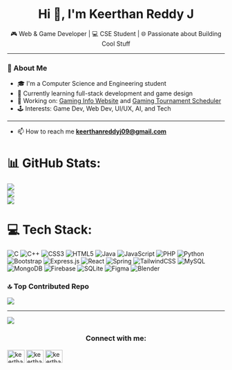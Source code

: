   <h1 align="center">Hi 👋, I'm Keerthan Reddy J</h1>
  <p align="center">
  🎮 Web & Game Developer | 💻 CSE Student | 🌐 Passionate about Building Cool Stuff
</p>

---

### 🚀 About Me

- 🎓 I'm a Computer Science and Engineering student
- 🌱 Currently learning full-stack development and game design
- 🔧 Working on: [Gaming Info Website](#) and [Gaming Tournament Scheduler](#)
- 🕹️ Interests: Game Dev, Web Dev, UI/UX, AI, and Tech

---

  - 📫 How to reach me **keerthanreddyj09@gmail.com**

# 📊 GitHub Stats:
![](https://github-readme-stats.vercel.app/api?username=KJReddy03&theme=dark&hide_border=false&include_all_commits=false&count_private=false)<br/>
![](https://nirzak-streak-stats.vercel.app/?user=KJReddy03&theme=dark&hide_border=false)<br/>
![](https://github-readme-stats.vercel.app/api/top-langs/?username=KJReddy03&theme=dark&hide_border=false&include_all_commits=false&count_private=false&layout=compact)

# 💻 Tech Stack:
![C](https://img.shields.io/badge/c-%2300599C.svg?style=for-the-badge&logo=c&logoColor=white) ![C++](https://img.shields.io/badge/c++-%2300599C.svg?style=for-the-badge&logo=c%2B%2B&logoColor=white) ![CSS3](https://img.shields.io/badge/css3-%231572B6.svg?style=for-the-badge&logo=css3&logoColor=white) ![HTML5](https://img.shields.io/badge/html5-%23E34F26.svg?style=for-the-badge&logo=html5&logoColor=white) ![Java](https://img.shields.io/badge/java-%23ED8B00.svg?style=for-the-badge&logo=openjdk&logoColor=white) ![JavaScript](https://img.shields.io/badge/javascript-%23323330.svg?style=for-the-badge&logo=javascript&logoColor=%23F7DF1E) ![PHP](https://img.shields.io/badge/php-%23777BB4.svg?style=for-the-badge&logo=php&logoColor=white) ![Python](https://img.shields.io/badge/python-3670A0?style=for-the-badge&logo=python&logoColor=ffdd54) ![Bootstrap](https://img.shields.io/badge/bootstrap-%238511FA.svg?style=for-the-badge&logo=bootstrap&logoColor=white) ![Express.js](https://img.shields.io/badge/express.js-%23404d59.svg?style=for-the-badge&logo=express&logoColor=%2361DAFB) ![React](https://img.shields.io/badge/react-%2320232a.svg?style=for-the-badge&logo=react&logoColor=%2361DAFB) ![Spring](https://img.shields.io/badge/spring-%236DB33F.svg?style=for-the-badge&logo=spring&logoColor=white) ![TailwindCSS](https://img.shields.io/badge/tailwindcss-%2338B2AC.svg?style=for-the-badge&logo=tailwind-css&logoColor=white) ![MySQL](https://img.shields.io/badge/mysql-4479A1.svg?style=for-the-badge&logo=mysql&logoColor=white) ![MongoDB](https://img.shields.io/badge/MongoDB-%234ea94b.svg?style=for-the-badge&logo=mongodb&logoColor=white) ![Firebase](https://img.shields.io/badge/firebase-a08021?style=for-the-badge&logo=firebase&logoColor=ffcd34) ![SQLite](https://img.shields.io/badge/sqlite-%2307405e.svg?style=for-the-badge&logo=sqlite&logoColor=white) ![Figma](https://img.shields.io/badge/figma-%23F24E1E.svg?style=for-the-badge&logo=figma&logoColor=white) ![Blender](https://img.shields.io/badge/blender-%23F5792A.svg?style=for-the-badge&logo=blender&logoColor=white)



### 🔝 Top Contributed Repo
![](https://github-contributor-stats.vercel.app/api?username=KJReddy03&limit=5&theme=dark&combine_all_yearly_contributions=true)

---
[![](https://visitcount.itsvg.in/api?id=KJReddy03&icon=0&color=0)](https://visitcount.itsvg.in)



<h3 align="center">Connect with me:</h3>
<p align="left">
<a href="https://linkedin.com/in/keerthan-reddy-j" target="blank"><img align="center" src="https://raw.githubusercontent.com/rahuldkjain/github-profile-readme-generator/master/src/images/icons/Social/linked-in-alt.svg" alt="keerthan reddy j" height="30" width="40" /></a>
<a href="https://instagram.com/keerthan.reddy.j" target="blank"><img align="center" src="https://raw.githubusercontent.com/rahuldkjain/github-profile-readme-generator/master/src/images/icons/Social/instagram.svg" alt="keerthan.reddy.j" height="30" width="40" /></a>
<a href="https://www.pinterest.com/Keerthan-reddy" target="blank">
  <img align="center" src="https://raw.githubusercontent.com/rahuldkjain/github-profile-readme-generator/master/src/images/icons/Social/pinterest.svg" alt="keerthan reddy" height="30" width="40" />
</a>
</p>
